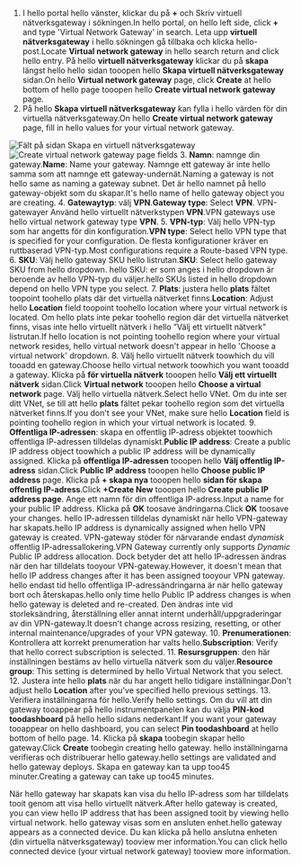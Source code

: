 1. <span data-ttu-id="d231c-101">I hello portal hello vänster, klickar du på  **+**  och Skriv virtuell nätverksgateway i sökningen.</span><span class="sxs-lookup"><span data-stu-id="d231c-101">In hello portal, on hello left side, click **+** and type 'Virtual Network Gateway' in search.</span></span> <span data-ttu-id="d231c-102">Leta upp **virtuell nätverksgateway** i hello sökningen gå tillbaka och klicka hello-post.</span><span class="sxs-lookup"><span data-stu-id="d231c-102">Locate **Virtual network gateway** in hello search return and click hello entry.</span></span> <span data-ttu-id="d231c-103">På hello **virtuell nätverksgateway** klickar du på **skapa** längst hello hello sidan tooopen hello **Skapa virtuell nätverksgateway** sidan.</span><span class="sxs-lookup"><span data-stu-id="d231c-103">On hello **Virtual network gateway** page, click **Create** at hello bottom of hello page tooopen hello **Create virtual network gateway** page.</span></span>
2. <span data-ttu-id="d231c-104">På hello **Skapa virtuell nätverksgateway** kan fylla i hello värden för din virtuella nätverksgateway.</span><span class="sxs-lookup"><span data-stu-id="d231c-104">On hello **Create virtual network gateway** page, fill in hello values for your virtual network gateway.</span></span>

  <span data-ttu-id="d231c-105">![Fält på sidan Skapa en virtuell nätverksgateway](./media/vpn-gateway-add-gw-p2s-rm-portal-include/p2sgw.png "Fält på sidan Skapa en virtuell nätverksgateway")</span><span class="sxs-lookup"><span data-stu-id="d231c-105">![Create virtual network gateway page fields](./media/vpn-gateway-add-gw-p2s-rm-portal-include/p2sgw.png "Create virtual network gateway page fields")</span></span>
3. <span data-ttu-id="d231c-106">**Namn**: namnge din gateway.</span><span class="sxs-lookup"><span data-stu-id="d231c-106">**Name**: Name your gateway.</span></span> <span data-ttu-id="d231c-107">Namnge ett gateway är inte hello samma som att namnge ett gateway-undernät.</span><span class="sxs-lookup"><span data-stu-id="d231c-107">Naming a gateway is not hello same as naming a gateway subnet.</span></span> <span data-ttu-id="d231c-108">Det är hello namnet på hello gateway-objekt som du skapar.</span><span class="sxs-lookup"><span data-stu-id="d231c-108">It's hello name of hello gateway object you are creating.</span></span>
4. <span data-ttu-id="d231c-109">**Gatewaytyp**: välj **VPN**.</span><span class="sxs-lookup"><span data-stu-id="d231c-109">**Gateway type**: Select **VPN**.</span></span> <span data-ttu-id="d231c-110">VPN-gatewayer Använd hello virtuellt nätverkstypen **VPN**.</span><span class="sxs-lookup"><span data-stu-id="d231c-110">VPN gateways use hello virtual network gateway type **VPN**.</span></span>
5. <span data-ttu-id="d231c-111">**VPN-typ**: Välj hello VPN-typ som har angetts för din konfiguration.</span><span class="sxs-lookup"><span data-stu-id="d231c-111">**VPN type**: Select hello VPN type that is specified for your configuration.</span></span> <span data-ttu-id="d231c-112">De flesta konfigurationer kräver en ruttbaserad VPN-typ.</span><span class="sxs-lookup"><span data-stu-id="d231c-112">Most configurations require a Route-based VPN type.</span></span>
6. <span data-ttu-id="d231c-113">**SKU**: Välj hello gateway SKU hello listrutan.</span><span class="sxs-lookup"><span data-stu-id="d231c-113">**SKU**: Select hello gateway SKU from hello dropdown.</span></span> <span data-ttu-id="d231c-114">hello SKU: er som anges i hello dropdown är beroende av hello VPN-typ du väljer.</span><span class="sxs-lookup"><span data-stu-id="d231c-114">hello SKUs listed in hello dropdown depend on hello VPN type you select.</span></span>
7. <span data-ttu-id="d231c-115">**Plats**: justera hello **plats** fältet toopoint toohello plats där det virtuella nätverket finns.</span><span class="sxs-lookup"><span data-stu-id="d231c-115">**Location**: Adjust hello **Location** field toopoint toohello location where your virtual network is located.</span></span> <span data-ttu-id="d231c-116">Om hello plats inte pekar toohello region där det virtuella nätverket finns, visas inte hello virtuellt nätverk i hello ”Välj ett virtuellt nätverk” listrutan.</span><span class="sxs-lookup"><span data-stu-id="d231c-116">If hello location is not pointing toohello region where your virtual network resides, hello virtual network doesn't appear in hello 'Choose a virtual network' dropdown.</span></span>
8. <span data-ttu-id="d231c-117">Välj hello virtuellt nätverk toowhich du vill tooadd en gateway.</span><span class="sxs-lookup"><span data-stu-id="d231c-117">Choose hello virtual network toowhich you want tooadd a gateway.</span></span> <span data-ttu-id="d231c-118">Klicka på **för virtuella nätverk** tooopen hello **Välj ett virtuellt nätverk** sidan.</span><span class="sxs-lookup"><span data-stu-id="d231c-118">Click **Virtual network** tooopen hello **Choose a virtual network** page.</span></span> <span data-ttu-id="d231c-119">Välj hello virtuella nätverk.</span><span class="sxs-lookup"><span data-stu-id="d231c-119">Select hello VNet.</span></span> <span data-ttu-id="d231c-120">Om du inte ser ditt VNet, se till att hello **plats** fältet pekar toohello region som det virtuella nätverket finns.</span><span class="sxs-lookup"><span data-stu-id="d231c-120">If you don't see your VNet, make sure hello **Location** field is pointing toohello region in which your virtual network is located.</span></span>
9. <span data-ttu-id="d231c-121">**Offentliga IP-adressen**: skapa en offentlig IP-adress objektet toowhich offentliga IP-adressen tilldelas dynamiskt.</span><span class="sxs-lookup"><span data-stu-id="d231c-121">**Public IP address**: Create a public IP address object toowhich a public IP address will be dynamically assigned.</span></span> <span data-ttu-id="d231c-122">Klicka på **offentliga IP-adressen** tooopen hello **Välj offentlig IP-adress** sidan.</span><span class="sxs-lookup"><span data-stu-id="d231c-122">Click **Public IP address** tooopen hello **Choose public IP address** page.</span></span> <span data-ttu-id="d231c-123">Klicka på **+ skapa nya** tooopen hello **sidan för skapa offentlig IP-adress**.</span><span class="sxs-lookup"><span data-stu-id="d231c-123">Click **+Create New** tooopen hello **Create public IP address page**.</span></span> <span data-ttu-id="d231c-124">Ange ett namn för din offentliga IP-adress.</span><span class="sxs-lookup"><span data-stu-id="d231c-124">Input a name for your public IP address.</span></span> <span data-ttu-id="d231c-125">Klicka på **OK** toosave ändringarna.</span><span class="sxs-lookup"><span data-stu-id="d231c-125">Click **OK** toosave your changes.</span></span> <span data-ttu-id="d231c-126">hello IP-adressen tilldelas dynamiskt när hello VPN-gateway har skapats.</span><span class="sxs-lookup"><span data-stu-id="d231c-126">hello IP address is dynamically assigned when hello VPN gateway is created.</span></span> <span data-ttu-id="d231c-127">VPN-gateway stöder för närvarande endast *dynamisk* offentlig IP-adressallokering.</span><span class="sxs-lookup"><span data-stu-id="d231c-127">VPN Gateway currently only supports *Dynamic* Public IP address allocation.</span></span> <span data-ttu-id="d231c-128">Dock betyder det att hello IP-adressen ändras när den har tilldelats tooyour VPN-gateway.</span><span class="sxs-lookup"><span data-stu-id="d231c-128">However, it doesn't mean that hello IP address changes after it has been assigned tooyour VPN gateway.</span></span> <span data-ttu-id="d231c-129">hello endast tid hello offentliga IP-adressändringarna är när hello gateway bort och återskapas.</span><span class="sxs-lookup"><span data-stu-id="d231c-129">hello only time hello Public IP address changes is when hello gateway is deleted and re-created.</span></span> <span data-ttu-id="d231c-130">Den ändras inte vid storleksändring, återställning eller annat internt underhåll/uppgraderingar av din VPN-gateway.</span><span class="sxs-lookup"><span data-stu-id="d231c-130">It doesn't change across resizing, resetting, or other internal maintenance/upgrades of your VPN gateway.</span></span>
10. <span data-ttu-id="d231c-131">**Prenumerationen**: Kontrollera att korrekt prenumeration har valts hello.</span><span class="sxs-lookup"><span data-stu-id="d231c-131">**Subscription**: Verify that hello correct subscription is selected.</span></span>
11. <span data-ttu-id="d231c-132">**Resursgruppen**: den här inställningen bestäms av hello virtuella nätverk som du väljer.</span><span class="sxs-lookup"><span data-stu-id="d231c-132">**Resource group**: This setting is determined by hello Virtual Network that you select.</span></span>
12. <span data-ttu-id="d231c-133">Justera inte hello **plats** när du har angett hello tidigare inställningar.</span><span class="sxs-lookup"><span data-stu-id="d231c-133">Don't adjust hello **Location** after you've specified hello previous settings.</span></span>
13. <span data-ttu-id="d231c-134">Verifiera inställningarna för hello.</span><span class="sxs-lookup"><span data-stu-id="d231c-134">Verify hello settings.</span></span> <span data-ttu-id="d231c-135">Om du vill att din gateway tooappear på hello instrumentpanelen kan du välja **PIN-kod toodashboard** på hello hello sidans nederkant.</span><span class="sxs-lookup"><span data-stu-id="d231c-135">If you want your gateway tooappear on hello dashboard, you can select **Pin toodashboard** at hello bottom of hello page.</span></span>
14. <span data-ttu-id="d231c-136">Klicka på **skapa** toobegin skapar hello gateway.</span><span class="sxs-lookup"><span data-stu-id="d231c-136">Click **Create** toobegin creating hello gateway.</span></span> <span data-ttu-id="d231c-137">hello inställningarna verifieras och distribuerar hello gateway.</span><span class="sxs-lookup"><span data-stu-id="d231c-137">hello settings are validated and hello gateway deploys.</span></span> <span data-ttu-id="d231c-138">Skapa en gateway kan ta upp too45 minuter.</span><span class="sxs-lookup"><span data-stu-id="d231c-138">Creating a gateway can take up too45 minutes.</span></span>

<span data-ttu-id="d231c-139">När hello gateway har skapats kan visa du hello IP-adress som har tilldelats tooit genom att visa hello virtuellt nätverk.</span><span class="sxs-lookup"><span data-stu-id="d231c-139">After hello gateway is created, you can view hello IP address that has been assigned tooit by viewing hello virtual network.</span></span> <span data-ttu-id="d231c-140">hello gateway visas som en ansluten enhet.</span><span class="sxs-lookup"><span data-stu-id="d231c-140">hello gateway appears as a connected device.</span></span> <span data-ttu-id="d231c-141">Du kan klicka på hello anslutna enheten (din virtuella nätverksgateway) tooview mer information.</span><span class="sxs-lookup"><span data-stu-id="d231c-141">You can click hello connected device (your virtual network gateway) tooview more information.</span></span>
